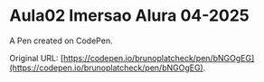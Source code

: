 # Aula02 Imersao Alura 04-2025

A Pen created on CodePen.

Original URL: [https://codepen.io/brunoplatcheck/pen/bNGOgEG](https://codepen.io/brunoplatcheck/pen/bNGOgEG).

